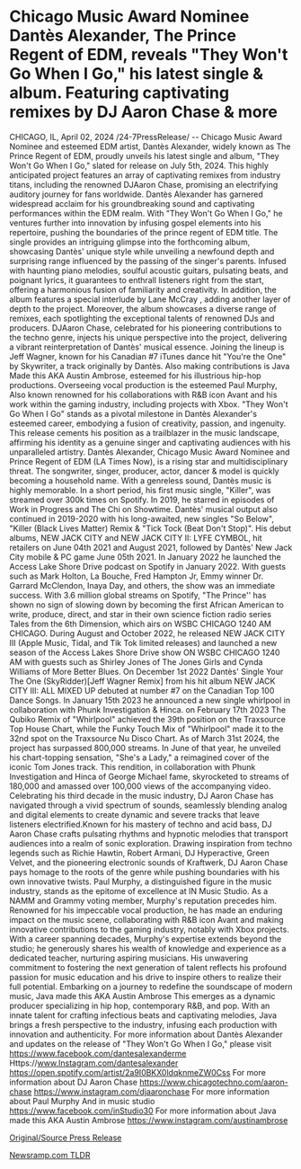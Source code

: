 # Chicago Music Award Nominee Dantès Alexander, The Prince Regent of EDM, reveals "They Won't Go When I Go," his latest single & album. Featuring captivating remixes by DJ Aaron Chase & more

CHICAGO, IL, April 02, 2024 /24-7PressRelease/ -- Chicago Music Award Nominee and esteemed EDM artist, Dantès Alexander, widely known as The Prince Regent of EDM, proudly unveils his latest single and album, "They Won't Go When I Go," slated for release on July 5th, 2024. This highly anticipated project features an array of captivating remixes from industry titans, including the renowned DJAaron Chase, promising an electrifying auditory journey for fans worldwide.   Dantès Alexander has garnered widespread acclaim for his groundbreaking sound and captivating performances within the EDM realm. With "They Won't Go When I Go," he ventures further into innovation by infusing gospel elements into his repertoire, pushing the boundaries of the prince regent of EDM title.  The single provides an intriguing glimpse into the forthcoming album, showcasing Dantès' unique style while unveiling a newfound depth and surprising range influenced by the passing of the singer's parents. Infused with haunting piano melodies, soulful acoustic guitars, pulsating beats, and poignant lyrics, it guarantees to enthrall listeners right from the start, offering a harmonious fusion of familiarity and creativity. In addition, the album features a special interlude by Lane McCray , adding another layer of depth to the project.  Moreover, the album showcases a diverse range of remixes, each spotlighting the exceptional talents of renowned DJs and producers. DJAaron Chase, celebrated for his pioneering contributions to the techno genre, injects his unique perspective into the project, delivering a vibrant reinterpretation of Dantès' musical essence. Joining the lineup is Jeff Wagner, known for his Canadian #7 iTunes dance hit "You're the One" by Skywriter, a track originally by Dantès. Also making contributions is Java Made this AKA Austin Ambrose, esteemed for his illustrious hip-hop productions. Overseeing vocal production is the esteemed Paul Murphy, Also known renowned for his collaborations with R&B icon Avant and his work within the gaming industry, including projects with Xbox.  "They Won't Go When I Go" stands as a pivotal milestone in Dantès Alexander's esteemed career, embodying a fusion of creativity, passion, and ingenuity. This release cements his position as a trailblazer in the music landscape, affirming his identity as a genuine singer and captivating audiences with his unparalleled artistry.  Dantès Alexander, Chicago Music Award Nominee and Prince Regent of EDM (LA Times Now), is a rising star and multidisciplinary threat. The songwriter, singer, producer, actor, dancer & model is quickly becoming a household name. With a genreless sound, Dantès music is highly memorable. In a short period, his first music single, "Killer", was streamed over 300k times on Spotify. In 2019, he starred in episodes of Work in Progress and The Chi on Showtime. Dantès' musical output also continued in 2019-2020 with his long-awaited, new singles "So Below", "Killer (Black Lives Matter) Remix & "Tick Tock (Beat Don't Stop)". His debut albums, NEW JACK CITY and NEW JACK CITY II: LYFE CYMBOL, hit retailers on June 04th 2021 and August 2021, followed by Dantès' New Jack City mobile & PC game June 05th 2021.  In January 2022 he launched the Access Lake Shore Drive podcast on Spotify in January 2022. With guests such as Mark Holton, La Bouche, Fred Hampton Jr, Emmy winner Dr. Garrard McClendon, Inaya Day, and others, the show was an immediate success. With 3.6 million global streams on Spotify, "The Prince'' has shown no sign of slowing down by becoming the first African American to write, produce, direct, and star in their own science fiction radio series Tales from the 6th Dimension, which airs on WSBC CHICAGO 1240 AM CHICAGO. During August and October 2022, he released NEW JACK CITY III (Apple Music, Tidal, and Tik Tok limited releases) and launched a new season of the Access Lakes Shore Drive show ON WSBC CHICAGO 1240 AM with guests such as Shirley Jones of The Jones Girls and Cynda Williams of More Better Blues. On December 1st 2022 Dantès' Single Your The One (SkyRidder)[Jeff Wagner Remix] from his hit album NEW JACK CITY III: ALL MIXED UP debuted at number #7 on the Canadian Top 100 Dance Songs. In January 15th 2023 he announced a new single whirlpool in collaboration with Phunk Investigation & Hinca. on February 17th 2023 The Qubiko Remix of "Whirlpool" achieved the 39th position on the Traxsource Top House Chart, while the Funky Touch Mix of "Whirlpool" made it to the 32nd spot on the Traxsource Nu Disco Chart. As of March 31st 2024, the project has surpassed 800,000 streams. In June of that year, he unveiled his chart-topping sensation, "She's a Lady," a reimagined cover of the iconic Tom Jones track. This rendition, in collaboration with Phunk Investigation and Hinca of George Michael fame, skyrocketed to streams of 180,000 and amassed over 100,000 views of the accompanying video.  Celebrating his third decade in the music industry, DJ Aaron Chase has navigated through a vivid spectrum of sounds, seamlessly blending analog and digital elements to create dynamic and severe tracks that leave listeners electrified.Known for his mastery of techno and acid bass, DJ Aaron Chase crafts pulsating rhythms and hypnotic melodies that transport audiences into a realm of sonic exploration.  Drawing inspiration from techno legends such as Richie Hawtin, Robert Armani, DJ Hyperactive, Green Velvet, and the pioneering electronic sounds of Kraftwerk, DJ Aaron Chase pays homage to the roots of the genre while pushing boundaries with his own innovative twists.  Paul Murphy, a distinguished figure in the music industry, stands as the epitome of excellence at IN Music Studio. As a NAMM and Grammy voting member, Murphy's reputation precedes him. Renowned for his impeccable vocal production, he has made an enduring impact on the music scene, collaborating with R&B icon Avant and making innovative contributions to the gaming industry, notably with Xbox projects. With a career spanning decades, Murphy's expertise extends beyond the studio; he generously shares his wealth of knowledge and experience as a dedicated teacher, nurturing aspiring musicians. His unwavering commitment to fostering the next generation of talent reflects his profound passion for music education and his drive to inspire others to realize their full potential.  Embarking on a journey to redefine the soundscape of modern music, Java made this AKA Austin Ambrose This emerges as a dynamic producer specializing in hip hop, contemporary R&B, and pop. With an innate talent for crafting infectious beats and captivating melodies, Java brings a fresh perspective to the industry, infusing each production with innovation and authenticity.  For more information about Dantès Alexander and updates on the release of "They Won't Go When I Go," please visit   https://www.facebook.com/dantesalexanderme Https://www.Instagram.com/dantesalexander https://open.spotify.com/artist/2a9I0BKX0ldqknmeZW0Css  For more information about DJ Aaron Chase  https://www.chicagotechno.com/aaron-chase https://www.instagram.com/djaaronchase  For more information about Paul Murphy And in music studio  https://www.facebook.com/inStudio30  For more information about Java made this AKA Austin Ambrose  https://www.instagram.com/austinambrose 

[Original/Source Press Release](https://www.24-7pressrelease.com/press-release/509688/chicago-music-award-nominee-dant%C3%A8s-alexander-the-prince-regent-of-edm-reveals-they-wont-go-when-i-go-his-latest-single-album-featuring-captivating-remixes-by-dj-aaron-chase-more) 

[Newsramp.com TLDR](https://newsramp.com/None) 